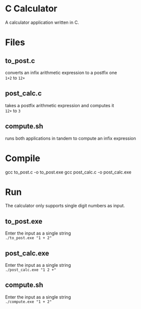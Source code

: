 # C Calculator  
A calculator application written in C.

# Files  
## to_post.c  
converts an infix arithmetic expression to a postfix one  
`1+2` to `12+`  
## post_calc.c  
takes a postfix arithmetic expression and computes it  
`12+` to `3`  
## compute.sh  
runs both applications in tandem to compute an infix expression  

# Compile  
gcc to_post.c -o to_post.exe
gcc post_calc.c -o post_calc.exe

# Run 
The calculator only supports single digit numbers as input.  
## to_post.exe  
Enter the input as a single string  
`./to_post.exe "1 + 2"`
## post_calc.exe  
Enter the input as a single string  
`./post_calc.exe "1 2 +"`
## compute.sh  
Enter the input as a single string  
`./compute.exe "1 + 2"`
